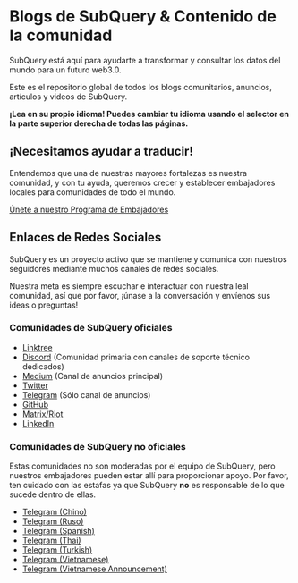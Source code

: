 # Blogs de SubQuery & Contenido de la comunidad

SubQuery está aquí para ayudarte a transformar y consultar los datos del mundo para un futuro web3.0.

Este es el repositorio global de todos los blogs comunitarios, anuncios, artículos y videos de SubQuery.

**¡Lea en su propio idioma! Puedes cambiar tu idioma usando el selector en la parte superior derecha de todas las páginas.**

## ¡Necesitamos ayudar a traducir!

Entendemos que una de nuestras mayores fortalezas es nuestra comunidad, y con tu ayuda, queremos crecer y establecer embajadores locales para comunidades de todo el mundo.

[Únete a nuestro Programa de Embajadores](https://doc.subquery.network/miscellaneous/ambassadors.html)

## Enlaces de Redes Sociales

SubQuery es un proyecto activo que se mantiene y comunica con nuestros seguidores mediante muchos canales de redes sociales.

Nuestra meta es siempre escuchar e interactuar con nuestra leal comunidad, así que por favor, ¡únase a la conversación y envíenos sus ideas o preguntas!

### Comunidades de SubQuery oficiales

- [Linktree](https://linktr.ee/subquerynetwork)
- [Discord](https://discord.com/invite/subquery) (Comunidad primaria con canales de soporte técnico dedicados)
- [Medium](https://subquery.medium.com) (Canal de anuncios principal)
- [Twitter](https://twitter.com/subquerynetwork)
- [Telegram](https://t.me/subquerynetwork) (Sólo canal de anuncios)
- [GitHub](https://github.com/SubQuery/subql)
- [Matrix/Riot](https://matrix.to/#/#subquery:matrix.org)
- [LinkedIn](https://www.linkedin.com/company/subquery)

### Comunidades de SubQuery no oficiales

Estas comunidades no son moderadas por el equipo de SubQuery, pero nuestros embajadores pueden estar allí para proporcionar apoyo. Por favor, ten cuidado con las estafas ya que SubQuery **no** es responsable de lo que sucede dentro de ellas.

- [Telegram (Chino)](https://t.me/subquerychina)
- [Telegram (Ruso)](https://t.me/SubQuery_russia)
- [Telegram (Spanish)](https://t.me/SubQueryES)
- [Telegram (Thai)](https://t.me/subquerynetworkthai)
- [Telegram (Turkish)](https://t.me/subquery_TR)
- [Telegram (Vietnamese)](https://t.me/subqueryvietnam)
- [Telegram (Vietnamese Announcement)](https://t.me/subqueryannvn)
